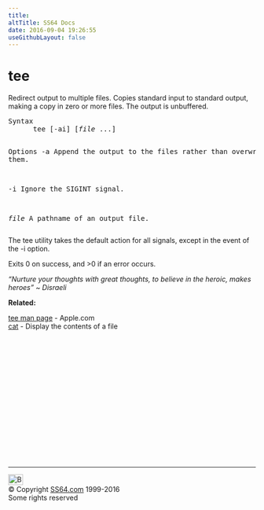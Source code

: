 ```yaml
---
title:
altTitle: SS64 Docs
date: 2016-09-04 19:26:55
useGithubLayout: false
---
```

<!-- #BeginLibraryItem "/Library/head_osx.lbi" --><!-- #EndLibraryItem --><h1>tee</h1> 
<p>Redirect output to multiple files. Copies standard input to standard output, making a copy in zero or more files. The output is unbuffered.</p>
<pre>Syntax
      tee [-ai] [<i>file</i> ...]

Options
   -a      Append the output to the files rather than overwriting them.

   -i      Ignore the SIGINT signal.

   <i>file</i>    A pathname of an output file.</pre>
<p>The tee utility takes the default action for all signals, except in the event of the -i option. </p>
<p>Exits 0 on success, and &gt;0 if an error occurs.</p>
<p class="quote"><i>“Nurture your thoughts with great thoughts, to believe in the heroic, makes heroes” ~ Disraeli</i></p>
<p><b>Related:</b></p>
<p><a href="https://developer.apple.com/legacy/library/documentation/Darwin/Reference/ManPages/man1/tee.1.html">tee man page</a> - Apple.com<br>
<a href="cat.html">cat</a> - Display the contents of a file</p><!-- #BeginLibraryItem "/Library/foot_osx.lbi" --><p>
<!-- OSX300 -->
<ins class="adsbygoogle" style="display:inline-block;width:300px;height:250px" data-ad-client="ca-pub-6140977852749469" data-ad-slot="1823340303"></ins>
<script>
(adsbygoogle = window.adsbygoogle || []).push({});
</script></p>
<hr>
<div id="bl" class="footer"><a href="tee.html#"><img src="../images/top.png" width="30" height="22" alt="Back to the Top"></a></div>
<div id="br" class="footer, tagline">© Copyright <a href="http://ss64.com/">SS64.com</a> 1999-2016<br>
Some rights reserved</div><!-- #EndLibraryItem -->
